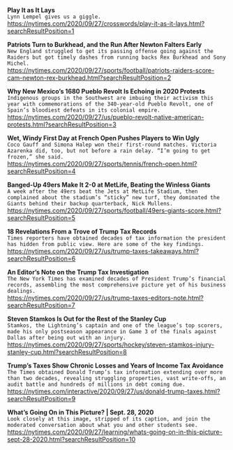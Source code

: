 **Play It as It Lays**\
`Lynn Lempel gives us a giggle.`\
https://nytimes.com/2020/09/27/crosswords/play-it-as-it-lays.html?searchResultPosition=1

**Patriots Turn to Burkhead, and the Run After Newton Falters Early**\
`New England struggled to get its passing offense going against the Raiders but got timely dashes from running backs Rex Burkhead and Sony Michel.`\
https://nytimes.com/2020/09/27/sports/football/patriots-raiders-score-cam-newton-rex-burkhead.html?searchResultPosition=2

**Why New Mexico’s 1680 Pueblo Revolt Is Echoing in 2020 Protests**\
`Indigenous groups in the Southwest are imbuing their activism this year with commemorations of the 340-year-old Pueblo Revolt, one of Spain’s bloodiest defeats in its colonial empire.`\
https://nytimes.com/2020/09/27/us/pueblo-revolt-native-american-protests.html?searchResultPosition=3

**Wet, Windy First Day at French Open Pushes Players to Win Ugly**\
`Coco Gauff and Simona Halep won their first-round matches. Victoria Azarenka did, too, but not before a rain delay. “I’m going to get frozen,” she said.`\
https://nytimes.com/2020/09/27/sports/tennis/french-open.html?searchResultPosition=4

**Banged-Up 49ers Make It 2-0 at MetLife, Beating the Winless Giants**\
`A week after the 49ers beat the Jets at MetLife Stadium, then complained about the stadium’s “sticky” new turf, they dominated the Giants behind their backup quarterback, Nick Mullens.`\
https://nytimes.com/2020/09/27/sports/football/49ers-giants-score.html?searchResultPosition=5

**18 Revelations From a Trove of Trump Tax Records**\
`Times reporters have obtained decades of tax information the president has hidden from public view. Here are some of the key findings.`\
https://nytimes.com/2020/09/27/us/trump-taxes-takeaways.html?searchResultPosition=6

**An Editor’s Note on the Trump Tax Investigation**\
`The New York Times has examined decades of President Trump’s financial records, assembling the most comprehensive picture yet of his business dealings.`\
https://nytimes.com/2020/09/27/us/trump-taxes-editors-note.html?searchResultPosition=7

**Steven Stamkos Is Out for the Rest of the Stanley Cup**\
`Stamkos, the Lightning’s captain and one of the league’s top scorers, made his only postseason appearance in Game 3 of the finals against Dallas after being out with an injury.`\
https://nytimes.com/2020/09/27/sports/hockey/steven-stamkos-injury-stanley-cup.html?searchResultPosition=8

**Trump’s Taxes Show Chronic Losses and Years of Income Tax Avoidance**\
`The Times obtained Donald Trump’s tax information extending over more than two decades, revealing struggling properties, vast write-offs, an audit battle and hundreds of millions in debt coming due.`\
https://nytimes.com/interactive/2020/09/27/us/donald-trump-taxes.html?searchResultPosition=9

**What’s Going On in This Picture? | Sept. 28, 2020**\
`Look closely at this image, stripped of its caption, and join the moderated conversation about what you and other students see.`\
https://nytimes.com/2020/09/27/learning/whats-going-on-in-this-picture-sept-28-2020.html?searchResultPosition=10

